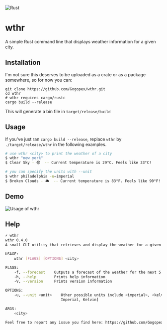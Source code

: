 ![Rust](https://github.com/Gogopex/wthr/workflows/Rust/badge.svg?branch=master&event=push)

# wthr
A simple Rust command line that displays weather information for a given city. 

## Installation
I'm not sure this deserves to be uploaded as a crate or as a package somewhere, so for now you can:
```
git clone https://github.com/Gogopex/wthr.git
cd wthr
# wthr requires cargo/rustc
cargo build --release
```
This will generate a bin file in `target/release/build`

## Usage
If you've just ran `cargo build --release`, replace `wthr` by `./target/release/wthr` in the following examples.
```bash
# use wthr <city> to print the weather of a city
$ wthr "new york"
$ Clear Sky - 😎  -- Current temperature is 29°C. Feels like 33°C!

# you can specify the units with --unit
$ wthr philadelphia -u=imperial
$ Broken Clouds - 🌥  -- Current temperature is 83°F. Feels like 90°F!
```

## Demo
![Usage of wthr](https://i.imgur.com/lTntAkb.gif)

## Help
```bash
⚡ wthr
wthr 0.4.0
A small CLI utility that retrieves and display the weather for a given city using the OpenWeather API

USAGE:
    wthr [FLAGS] [OPTIONS] <city>

FLAGS:
    -f, --forecast    Outputs a forecast of the weather for the next 5 days for a given city
    -h, --help        Prints help information
    -V, --version     Prints version information

OPTIONS:
    -u, --unit <unit>    Other possible units include <imperial>, <kelvin> [default: metric]  [possible values: Metric,
                         Imperial, Kelvin]

ARGS:
    <city>

Feel free to report any issue you find here: https://github.com/Gogopex/wthr/issues
```
